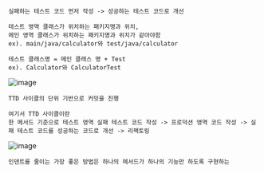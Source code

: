     실패하는 테스트 코드 먼저 작성 -> 성공하는 테스트 코드로 개선
    
    테스트 영역 클래스가 위치하는 패키지명과 위치, 
    메인 영역 클래스가 위치하는 패키지명과 위치가 같아야함
    ex). main/java/calculator와 test/java/calculator
    
    테스트 클래스명 = 메인 클래스 명 + Test
    ex). Calculator와 CalculatorTest

![image](https://github.com/user-attachments/assets/c1538253-d723-407c-95bc-61f8f24cfaf3)

    TTD 사이클의 단위 기반으로 커밋을 진행
    
    여기서 TTD 사이클이란 
    한 메서드 기준으로 테스트 영역 실패 테스트 코드 작성 -> 프로덕션 영역 코드 작성 -> 실패 테스트 코드를 성공하는 코드로 개선 -> 리팩토링

![image](https://github.com/user-attachments/assets/716ab9e7-9e1d-41c9-8eed-1ab7812bb443)

    인덴트를 줄이는 가장 좋은 방법은 하나의 메서드가 하나의 기능만 하도록 구현하는 

